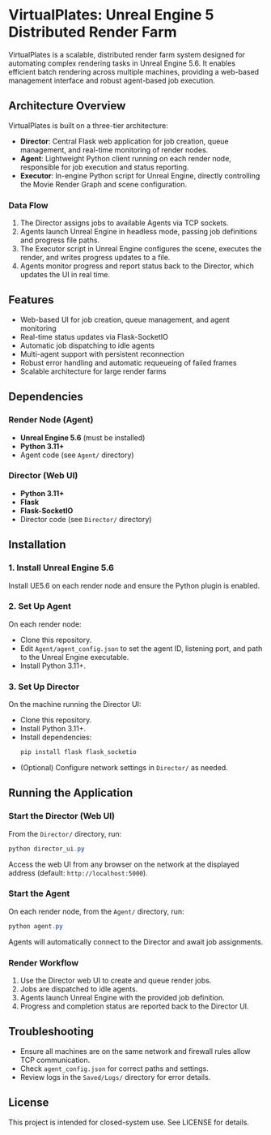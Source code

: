 # VirtualPlates: Unreal Engine 5 Distributed Render Farm

VirtualPlates is a scalable, distributed render farm system designed for automating complex rendering tasks in Unreal Engine 5.6. It enables efficient batch rendering across multiple machines, providing a web-based management interface and robust agent-based job execution.

## Architecture Overview

VirtualPlates is built on a three-tier architecture:

- **Director**: Central Flask web application for job creation, queue management, and real-time monitoring of render nodes.
- **Agent**: Lightweight Python client running on each render node, responsible for job execution and status reporting.
- **Executor**: In-engine Python script for Unreal Engine, directly controlling the Movie Render Graph and scene configuration.

### Data Flow

1. The Director assigns jobs to available Agents via TCP sockets.
2. Agents launch Unreal Engine in headless mode, passing job definitions and progress file paths.
3. The Executor script in Unreal Engine configures the scene, executes the render, and writes progress updates to a file.
4. Agents monitor progress and report status back to the Director, which updates the UI in real time.

## Features

- Web-based UI for job creation, queue management, and agent monitoring
- Real-time status updates via Flask-SocketIO
- Automatic job dispatching to idle agents
- Multi-agent support with persistent reconnection
- Robust error handling and automatic requeueing of failed frames
- Scalable architecture for large render farms

## Dependencies

### Render Node (Agent)

- **Unreal Engine 5.6** (must be installed)
- **Python 3.11+**
- Agent code (see `Agent/` directory)

### Director (Web UI)

- **Python 3.11+**
- **Flask**
- **Flask-SocketIO**
- Director code (see `Director/` directory)

## Installation

### 1. Install Unreal Engine 5.6

Install UE5.6 on each render node and ensure the Python plugin is enabled.

### 2. Set Up Agent

On each render node:
- Clone this repository.
- Edit `Agent/agent_config.json` to set the agent ID, listening port, and path to the Unreal Engine executable.
- Install Python 3.11+.

### 3. Set Up Director

On the machine running the Director UI:
- Clone this repository.
- Install Python 3.11+.
- Install dependencies:
  ```powershell
  pip install flask flask_socketio
  ```
- (Optional) Configure network settings in `Director/` as needed.

## Running the Application

### Start the Director (Web UI)

From the `Director/` directory, run:
```powershell
python director_ui.py
```
Access the web UI from any browser on the network at the displayed address (default: `http://localhost:5000`).

### Start the Agent

On each render node, from the `Agent/` directory, run:
```powershell
python agent.py
```
Agents will automatically connect to the Director and await job assignments.

### Render Workflow

1. Use the Director web UI to create and queue render jobs.
2. Jobs are dispatched to idle agents.
3. Agents launch Unreal Engine with the provided job definition.
4. Progress and completion status are reported back to the Director UI.

## Troubleshooting

- Ensure all machines are on the same network and firewall rules allow TCP communication.
- Check `agent_config.json` for correct paths and settings.
- Review logs in the `Saved/Logs/` directory for error details.

## License

This project is intended for closed-system use. See LICENSE for details.

